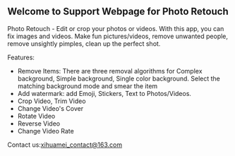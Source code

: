 ## Welcome to Support Webpage for Photo Retouch


Photo Retouch -  Edit or crop your photos or videos. With this app, you can fix images and videos. Make fun pictures/videos, remove unwanted people, remove unsightly pimples, clean up the perfect shot.


Features:
- Remove Items:  There are three removal algorithms for Complex background, Simple background, Single color background. Select the matching background mode and smear the item
- Add watermark: add Emoji, Stickers, Text to Photos/Videos.
- Crop Video, Trim Video 
- Change Video's Cover
- Rotate Video
- Reverse Video
- Change Video Rate

Contact us:xihuamei_contact@163.com
